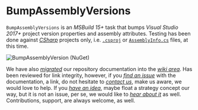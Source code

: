 # BumpAssemblyVersions

`BumpAssemblyVersions` is an *MSBuild 15+* task that bumps *Visual Studio 2017+* project version properties and assembly attributes. Testing has been done against [_CSharp_](https://dotnet.microsoft.com/en-us/learn/csharp) projects only, i.e. [`.csproj`](https://learn.microsoft.com/en-us/aspnet/web-forms/overview/deployment/web-deployment-in-the-enterprise/understanding-the-project-file) or [`AssemblyInfo.cs`](https://learn.microsoft.com/en-us/dotnet/standard/assembly/set-attributes) files, at this time.

![BumpAssemblyVersion (NuGet)](https://img.shields.io/nuget/v/BumpAssemblyVersions?label=BumpAssemblyVersions%20(NuGet))

We have also [_migrated_](../../wiki) our repository documentation into the [_wiki area_](../../wiki). Has been reviewed for link integrity, however, if you [_find an issue_](../../issues/new/choose) with the documentation, a link, do not hesitate to [_contact us_](../../issues/new/choose), make us aware, we would love to help. If you [_have an idea_](../../discussions/new/choose), maybe float a strategy concept our way, but it is not an issue, per se, we would like to [_hear about it_](../../discussions/new/choose) as well. Contributions, support, are always welcome, as well.